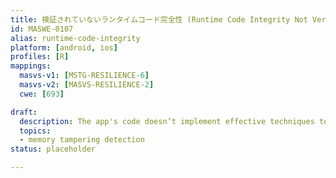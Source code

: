 ```yaml
---
title: 検証されていないランタイムコード完全性 (Runtime Code Integrity Not Verified)
id: MASWE-0107
alias: runtime-code-integrity
platform: [android, ios]
profiles: [R]
mappings:
  masvs-v1: [MSTG-RESILIENCE-6]
  masvs-v2: [MASVS-RESILIENCE-2]
  cwe: [693]

draft:
  description: The app's code doesn’t implement effective techniques to verify the integrity of its own code at runtime (CWE-693).
  topics: 
  - memory tampering detection
status: placeholder

---
```

